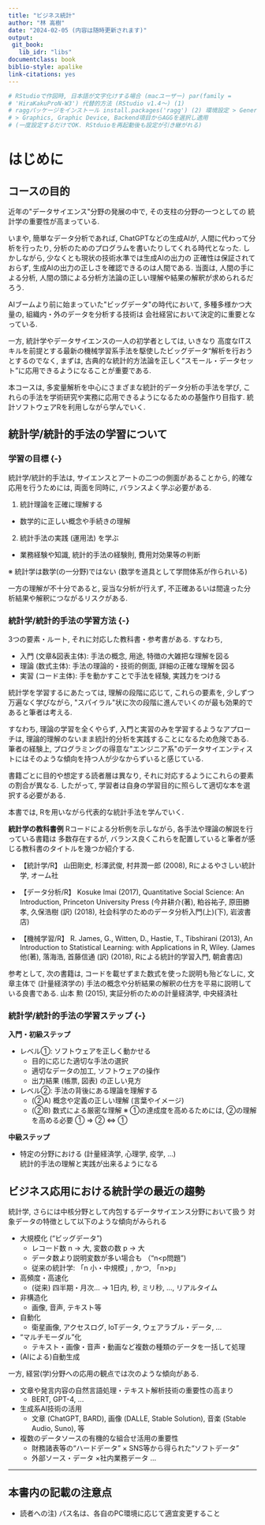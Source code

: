```yaml
---
title: "ビジネス統計"
author: "林 高樹"
date: "2024-02-05 (内容は随時更新されます)"
output:
 git_book:
   lib_idr: "libs"
documentclass: book
biblio-style: apalike
link-citations: yes
---
```


<!--
title: "ビジネス統計"
author: "林 高樹"
date: "2024-02-05"
site: bookdown::bookdown_site
output: bookdown::gitbook
documentclass: book
bibliography: [book.bib, packages.bib]
biblio-style: apalike
link-citations: yes
github-repo: rstudio/bookdown-demo
description: "Based on the minimal example for the bookdown package. The output format: bookdown::gitbook."

output:
 html_document:
   df_print: kable
   highlight: tango
   number_sections: no
   toc: no
   toc_depth: 2
   toc_float: no
   keep_md: no
   fig_caption: yes
documentclass: bxjsarticle
classoption: xelatex,ja=standard

title: "金融時系列解析"
author: "林 高樹"
date: "2024-02-05"
site: bookdown::bookdown_site
output: bookdown::html_document2: default
documentclass: bxjsbook
classoption: xelatex,ja=standard
bibliography: [book.bib, packages.bib]
biblio-style: apalike
link-citations: yes
github-repo: rstudio/bookdown-demo
description: "UNDER CONSTRUCTION"


-->












```r
# RStudioで作図時, 日本語が文字化けする場合 (macユーザー) par(family =
# 'HiraKakuProN-W3') 代替的方法 (RStudio v1.4〜) (1)
# raggパッケージをインストール install.packages('ragg') (2) 環境設定 > General
# > Graphics, Graphic Device, Backend項目からAGGを選択し適用
# (一度設定するだけでOK. RStduioを再起動後も設定が引き継がれる)
```




# はじめに

## コースの目的
近年の"データサイエンス"分野の発展の中で, その支柱の分野の一つとしての
統計学の重要性が高まっている.


いまや, 簡単なデータ分析であれば, ChatGPTなどの生成AIが, 人間に代わって分析を行ったり, 分析のためのプログラムを書いたりしてくれる時代となった.
しかしながら, 少なくとも現状の技術水準では生成AIの出力の
正確性は保証されておらず, 生成AIの出力の正しさを確認できるのは人間である.
当面は, 人間の手による分析, 人間の頭による分析方法論の正しい理解や結果の解釈が求められるだろう.

AIブームより前に始まっていた"ビッグデータ"の時代において,
多種多様かつ大量の, 組織内・外のデータを分析する技術は
会社経営において決定的に重要となっている.

一方, 統計学やデータサイエンスの一人の初学者としては, いきなり 高度なITスキルを前提とする最新の機械学習系手法を駆使したビッグデータ“解析を行おうとするのでなく, まずは, 古典的な統計的方法論を正しく“スモール・データセット”に応用できるようになることが重要である.

本コースは, 多変量解析を中心にさまざまな統計的データ分析の手法を学び, これらの手法を学術研究や実務に応用できるようになるための基盤作り目指す. 統計ソフトウェアRを利用しながら学んでいく.


## 統計学/統計的手法の学習について

### 学習の目標 {-}

統計学/統計的手法は, サイエンスとアートの二つの側面があることから, 的確な応用を行うためには, 両面を同時に, バランスよく学ぶ必要がある.

1. 統計理論を正確に理解する
  - 数学的に正しい概念や手続きの理解
2. 統計手法の実践 (運用法) を学ぶ
  - 業務経験や知識, 統計的手法の経験則, 費用対効果等の判断 

※ 統計学は数学(の一分野)ではない (数学を道具として学問体系が作られいる)

一方の理解が不十分であると, 妥当な分析が行えず, 不正確あるいは間違った分析結果や解釈につながるリスクがある.


### 統計学/統計的手法の学習方法 {-}

3つの要素・ルート, それに対応した教科書・参考書がある. すなわち, 

- 入門 (文章&図表主体): 手法の概念, 用途, 特徴の大雑把な理解を図る
- 理論 (数式主体): 手法の理論的・技術的側面, 詳細の正確な理解を図る
- 実習 (コード主体): 手を動かすことで手法を経験, 実践力をつける

統計学を学習するにあたっては, 理解の段階に応じて, これらの要素を, 少しずつ万遍なく学びながら, "スパイラル"状に次の段階に進んでいくのが最も効果的であると筆者は考える.

すなわち, 理論の学習を全くやらず, 入門と実習のみを学習するようなアプローチは, 理論的理解のないまま統計的分析を実践することになるため危険である. 筆者の経験上, プログラミングの得意な"エンジニア系"のデータサイエンティストにはそのような傾向を持つ人が少なからずいると感じている.

書籍ごとに目的や想定する読者層は異なり, それに対応するようにこれらの要素の割合が異なる. 
したがって, 学習者は自身の学習目的に照らして適切な本を選択する必要がある.

本書では, Rを用いながら代表的な統計手法を学んでいく.


**統計学の教科書例**
Rコードによる分析例を示しながら, 各手法や理論の解説を行っている書籍は
多数存在するが, バランス良くこれらを配置していると筆者が感じる教科書のタイトルを幾つか紹介する.


- 【統計学/R】
  山田剛史, 杉澤武俊, 村井潤一郎 (2008), Rによるやさしい統計学, オーム社

- 【データ分析/R】
  Kosuke Imai (2017), Quantitative Social Science: An Introduction, Princeton University Press (今井耕介(著), 粕谷祐子, 原田勝孝, 久保浩樹 (訳) (2018), 社会科学のためのデータ分析入門(上)(下), 岩波書店)

- 【機械学習/R】
  R. James, G., Witten, D., Hastie, T., Tibshirani  (2013), An Introduction to Statistical Learning: with Applications in R, Wiley. (James他(著), 落海浩, 首藤信通 (訳) (2018),  Rによる統計的学習入門, 朝倉書店)

参考として, 次の書籍は, コードを載せずまた数式を使った説明も殆どなしに, 文章主体で (計量経済学の) 手法の概念や分析結果の解釈の仕方を平易に説明している良書である.
  山本 勲 (2015), 実証分析のための計量経済学, 中央経済社


### 統計学/統計的手法の学習ステップ {-}

**入門・初級ステップ**
- レベル①: ソフトウェアを正しく動かせる
  - 目的に応じた適切な手法の選択
  - 適切なデータの加工, ソフトウェアの操作
  - 出力結果 (帳票, 図表) の正しい見方
- レベル②: 手法の背後にある理論を理解する
  - (②A) 概念や定義の正しい理解 (言葉やイメージ)
  - (②B) 数式による厳密な理解
  ※ ①の達成度を高めるためには, ②の理解を高める必要
  ① ⇒ ② ⇔ ①

**中級ステップ**
  - 特定の分野における (計量経済学, 心理学, 疫学, ...)     
    統計的手法の理解と実践が出来るようになる


## ビジネス応用における統計学の最近の趨勢

統計学, さらには中核分野として内包するデータサイエンス分野において扱う 対象データの特徴として以下のような傾向がみられる

- 大規模化 (“ビッグデータ”)
  - レコード数 n → 大, 変数の数 p → 大
  - データ数より説明変数が多い場合も （“n<p問題”)
  - 従来の統計学: 「n 小・中規模」, かつ, 「n>p」
- 高頻度・高速化
  - (従来) 四半期・月次... → 1日内, 秒, ミリ秒, ..., リアルタイム
- 非構造化
  - 画像, 音声, テキスト等
- 自動化
  - 衛星画像, アクセスログ, IoTデータ, ウェアラブル・データ, ...
- “マルチモーダル”化
  - テキスト・画像・音声・動画など複数の種類のデータを一括して処理
- (AIによる)自動生成
  


一方, 経営(学)分野への応用の観点では次のような傾向がある.

- 文章や発言内容の自然言語処理・テキスト解析技術の重要性の高まり
  - BERT, GPT-4, ...
- 生成系AI技術の活用
  - 文章 (ChatGPT, BARD), 画像 (DALLE, Stable Solution), 音楽 (Stable Audio, Suno), 等
- 複数のデータソースの有機的な組合せ活用の重要性
  - 財務諸表等の“ハードデータ” × SNS等から得られた“ソフトデータ”
  - 外部ソース・データ ×社内業務データ
...


----

## 本書内の記載の注意点
- 読者への注) パス名は、各自のPC環境に応じて適宜変更すること
